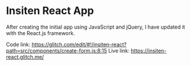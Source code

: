 # Insiten React App

After creating the initial app using JavaScript and jQuery, I have updated it with the React.js framework. 

Code link: https://glitch.com/edit/#!/insiten-react?path=src/components/create-form.js:8:15
Live link: https://insiten-react.glitch.me/
